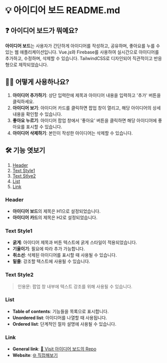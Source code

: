 # 💡 아이디어 보드 README.md

## ❓ 아이디어 보드가 뭐예요?
**아이디어 보드**는 사용자가 간단하게 아이디어를 작성하고, 공유하며, 좋아요를 누를 수 있는 웹 애플리케이션입니다. Vue.js와 Firebase를 사용하여 실시간으로 아이디어를 추가하고, 수정하며, 삭제할 수 있습니다. TailwindCSS로 디자인되어 직관적이고 반응형으로 제작되었습니다.

## 🙋‍♀️ 어떻게 사용하나요?
1. **아이디어 추가하기**: 상단 입력란에 제목과 아이디어 내용을 입력하고 '추가' 버튼을 클릭하세요.
2. **아이디어 보기**: 아이디어 카드를 클릭하면 팝업 창이 열리고, 해당 아이디어의 상세 내용을 확인할 수 있습니다.
3. **좋아요 누르기**: 아이디어 팝업 창에서 '좋아요' 버튼을 클릭하면 해당 아이디어에 좋아요를 표시할 수 있습니다.
4. **아이디어 삭제하기**: 본인이 작성한 아이디어는 삭제할 수 있습니다.

## 🛠 기능 엿보기
1. [Header](#header)
2. [Text Style1](#text-style1)
3. [Text Stlye2](#text-style2)
4. [List](#list)
5. [Link](#link)

### Header
- **아이디어 보드**의 제목은 H1으로 설정되었습니다.
- **아이디어 카드**의 제목은 H2로 설정되었습니다.

### Text Style1
- **굵게**: 아이디어 제목과 버튼 텍스트에 굵게 스타일이 적용되었습니다.
- **기울이기**: 필요에 따라 추가 가능합니다.
- **취소선**: 삭제된 아이디어를 표시할 때 사용될 수 있습니다.
- **밑줄**: 강조할 텍스트에 사용될 수 있습니다.

### Text Style2
> 인용문: 팝업 창 내부에 텍스트 강조를 위해 사용될 수 있습니다.

### List
- **Table of contents**: 기능들을 목록으로 표시합니다.
- **Unordered list**: 아이디어를 나열할 때 사용됩니다.
- **Ordered list**: 단계적인 절차 설명에 사용될 수 있습니다.

### Link
- **General link**: [🚗 Visit 아이디어 보드의 Repo](https://github.com/jamessung644/Ideanote?tab=readme-ov-file#header)
- **Website**: [🌐 직접해보기](https://jamessung644.github.io/Ideaboard/)

